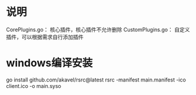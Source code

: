 # 说明
CorePlugins.go： 核心插件，核心插件不允许删除
CustomPlugins.go： 自定义插件，可以根据需求自行添加插件
# windows编译安装
go install github.com/akavel/rsrc@latest
rsrc -manifest main.manifest -ico client.ico -o main.syso
